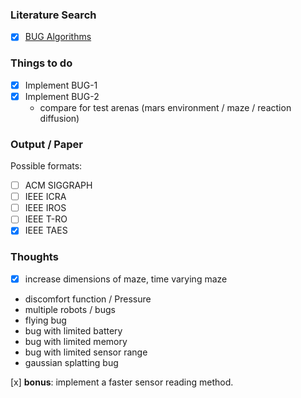 ### Literature Search
- [x] [BUG Algorithms](https://www.cs.cmu.edu/~motionplanning/lecture/Chap2-Bug-Alg_howie.pdf)

### Things to do
  - [x] Implement BUG-1
  - [x] Implement BUG-2
    - compare for test arenas (mars environment / maze / reaction diffusion)

### Output / Paper
Possible formats:
  - [ ] ACM SIGGRAPH
  - [ ] IEEE ICRA
  - [ ] IEEE IROS
  - [ ] IEEE T-RO
  - [x] IEEE TAES

### Thoughts
  - [x] increase dimensions of maze, time varying maze
  - discomfort function / Pressure
  - multiple robots / bugs
  - flying bug
  - bug with limited battery 
  - bug with limited memory
  - bug with limited sensor range
  - gaussian splatting bug


[x] **bonus**: implement a faster sensor reading method.
